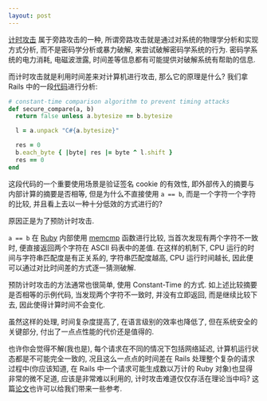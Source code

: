 ```yaml
---
layout: post
---
```


[计时攻击](http://en.wikipedia.org/wiki/Timing_attack) 属于旁路攻击的一种, 所谓旁路攻击就是通过对系统的物理学分析和实现方式分析, 而不是密码学分析或暴力破解, 来尝试破解密码学系统的行为. 密码学系统的电力消耗, 电磁波泄露, 时间差等信息都有可能提供对破解系统有帮助的信息.

而计时攻击就是利用时间差来对计算机进行攻击, 那么它的原理是什么? 我们拿 Rails 中的一段[代码](https://github.com/rails/rails/blob/master/activesupport/lib/active_support/message_verifier.rb#L57)进行分析:


```ruby
# constant-time comparison algorithm to prevent timing attacks
def secure_compare(a, b)
  return false unless a.bytesize == b.bytesize

  l = a.unpack "C#{a.bytesize}"

  res = 0
  b.each_byte { |byte| res |= byte ^ l.shift }
  res == 0
end
```

这段代码的一个重要使用场景是验证签名 cookie 的有效性, 即外部传入的摘要与内部计算的摘要是否相等, 但是为什么不直接使用 `a == b`, 而是一个字符一个字符的比较, 并且看上去以一种十分低效的方式进行的?

原因正是为了预防计时攻击.

`a == b` 在 [Ruby](https://github.com/ruby/ruby/blob/trunk/string.c#L2461) 内部使用 [memcmp](http://man7.org/linux/man-pages/man3/memcmp.3.html) 函数进行比较, 当首次发现有两个字符不一致时, 便直接返回两个字符在 ASCII 码表中的差值. 在这样的机制下, CPU 运行的时间与字符串匹配度是有正关系的, 字符串匹配度越高, CPU 运行时间越长, 因此便可以通过对比时间差的方式逐一猜测破解.

预防计时攻击的方法通常也很简单, 使用 Constant-Time 的方式. 如上述比较摘要是否相等的示例代码, 当发现两个字符不一致时, 并没有立即返回, 而是继续比较下去, 因此使得计算时间不会变化.

虽然这样的处理, 时间复杂度提高了, 在语言级别的效率也降低了, 但在系统安全的关键部分, 付出了一点点性能的代价还是值得的.

也许你会觉得不解(我也是), 每个请求在不同的情况下包括网络延迟, 计算机运行状态都是不可能完全一致的, 况且这么一点点的时间差在 Rails 处理整个复杂的请求过程中(你应该知道, 在 Rails 中一个请求可能生成数以万计的 Ruby 对象)也显得非常的微不足道, 应该是非常难以利用的, 计时攻击难道仅仅存活在理论当中吗? 这篇[论文](http://www.cs.rice.edu/~dwallach/pub/crosby-timing2009.pdf)也许可以给我们带来一些参考.
